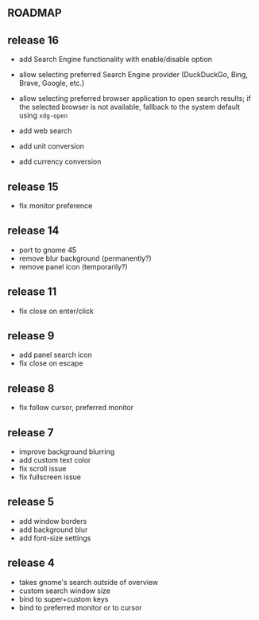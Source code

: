 ## ROADMAP

## release 16

* add Search Engine functionality with enable/disable option
* allow selecting preferred Search Engine provider (DuckDuckGo, Bing, Brave, Google, etc.)
* allow selecting preferred browser application to open search results; if the selected browser is not available, fallback to the system default using `xdg-open`


* add web search
* add unit conversion
* add currency conversion

## release 15

* fix monitor preference

## release 14

* port to gnome 45
* remove blur background (permanently?)
* remove panel icon (temporarily?)

## release 11

* fix close on enter/click

## release 9

* add panel search icon
* fix close on escape

## release 8

* fix follow cursor, preferred monitor

## release 7

* improve background blurring
* add custom text color
* fix scroll issue
* fix fullscreen issue

## release 5

* add window borders
* add background blur
* add font-size settings

## release 4

* takes gnome's search outside of overview
* custom search window size
* bind to super+custom keys
* bind to preferred monitor or to cursor

